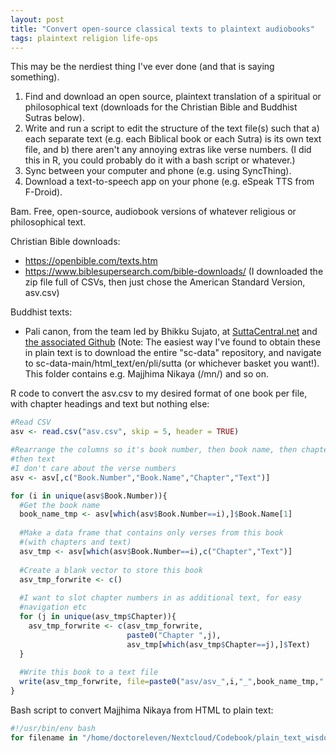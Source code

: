 ```yaml
---
layout: post
title: "Convert open-source classical texts to plaintext audiobooks"
tags: plaintext religion life-ops
---
```

This may be the nerdiest thing I've ever done (and that is saying something).
1. Find and download an open source, plaintext translation of a spiritual or philosophical text (downloads for the Christian Bible and Buddhist Sutras below).
2. Write and run a script to edit the structure of the text file(s) such that a) each separate text (e.g. each Biblical book or each Sutra) is its own text file, and b) there aren't any annoying extras like verse numbers. (I did this in R, you could probably do it with a bash script or whatever.)
3. Sync between your computer and phone (e.g. using SyncThing).
4. Download a text-to-speech app on your phone (e.g. eSpeak TTS from F-Droid).

Bam. Free, open-source, audiobook versions of whatever religious or philosophical text.

Christian Bible downloads:
- https://openbible.com/texts.htm
- https://www.biblesupersearch.com/bible-downloads/ (I downloaded the zip file full of CSVs, then just chose the American Standard Version, asv.csv)

Buddhist texts:
- Pali canon, from the team led by Bhikku Sujato, at [SuttaCentral.net](https://suttacentral.net/) and [the associated Github](https://github.com/suttacentral) (Note: The easiest way I've found to obtain these in  plain text is to download the entire "sc-data" repository, and navigate to sc-data-main/html_text/en/pli/sutta (or whichever basket you want!). This folder contains e.g. Majjhima Nikaya (/mn/) and so on.

R code to convert the asv.csv to my desired format of one book per file, with chapter headings and text but nothing else:
```R
#Read CSV
asv <- read.csv("asv.csv", skip = 5, header = TRUE)

#Rearrange the columns so it's book number, then book name, then chapter number,
#then text
#I don't care about the verse numbers
asv <- asv[,c("Book.Number","Book.Name","Chapter","Text")]

for (i in unique(asv$Book.Number)){
  #Get the book name
  book_name_tmp <- asv[which(asv$Book.Number==i),]$Book.Name[1]
  
  #Make a data frame that contains only verses from this book
  #(with chapters and text)
  asv_tmp <- asv[which(asv$Book.Number==i),c("Chapter","Text")]
  
  #Create a blank vector to store this book
  asv_tmp_forwrite <- c()
  
  #I want to slot chapter numbers in as additional text, for easy
  #navigation etc
  for (j in unique(asv_tmp$Chapter)){
    asv_tmp_forwrite <- c(asv_tmp_forwrite,
                          paste0("Chapter ",j),
                          asv_tmp[which(asv_tmp$Chapter==j),]$Text)
  }
  
  #Write this book to a text file
  write(asv_tmp_forwrite, file=paste0("asv/asv_",i,"_",book_name_tmp,".md"))
}
```

Bash script to convert Majjhima Nikaya from HTML to plain text:
```bash
#!/usr/bin/env bash
for filename in "/home/doctoreleven/Nextcloud/Codebook/plain_text_wisdom/mn"/*".html" ; do cat $filename | sed 's/SC [0-999]*</</g' | sed 's|<[^>]*>||g' | sed 's|mn.*.[0-999]||g' > "${filename//.html}.md"; done
```
